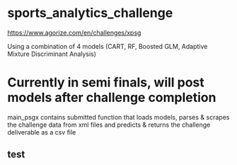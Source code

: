 # sports_analytics_challenge
https://www.agorize.com/en/challenges/xpsg

Using a combination of 4 models (CART, RF, Boosted GLM, Adaptive Mixture Discriminant Analysis)

# Currently in semi finals, will post models after challenge completion
main_psgx contains submitted function that loads models, parses & scrapes the challenge data from xml files and predicts & returns the challenge deliverable as a csv file

## test
